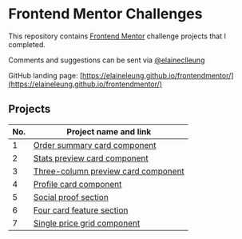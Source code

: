 # Frontend Mentor Challenges

This repository contains [Frontend Mentor](https://www.frontendmentor.io/challenges) challenge projects that I completed.

Comments and suggestions can be sent via [@elaineclleung](https://twitter.com/elaineclleung)

GitHub landing page: [https://elaineleung.github.io/frontendmentor/](https://elaineleung.github.io/frontendmentor/)

## Projects

| No. | Project name and link                                                                             |
| --- | ------------------------------------------------------------------------------------------------- |
| 1   | [Order summary card component](https://elaineleung.github.io/frontendmentor/ordersummary)         |
| 2   | [Stats preview card component](https://elaineleung.github.io/frontendmentor/statspreview)         |
| 3   | [Three-column preview card component](https://elaineleung.github.io/frontendmentor/3columnpreview)|
| 4   | [Profile card component](https://elaineleung.github.io/frontendmentor/profilecard)|
| 5   | [Social proof section](https://elaineleung.github.io/frontendmentor/socialproofsection/)|
| 6   | [Four card feature section](https://elaineleung.github.io/frontendmentor/fourcardfeaturesection/)|
| 7   | [Single price grid component](https://elaineleung.github.io/frontendmentor/singlepricegrid/)|
